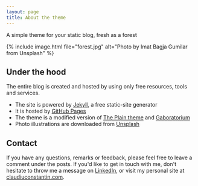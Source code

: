 ```yaml
---
layout: page
title: About the theme
---
```


A simple theme for your static blog, fresh as a forest

{% include image.html file="forest.jpg" alt="Photo by Imat Bagja Gumilar from Unsplash" %}

## Under the hood

The entire blog is created and hosted by using only free resources, tools and services.

- The site is powered by [Jekyll](https://jekyllrb.com/), a free static-site generator
- It is hosted by [GitHub Pages](https://pages.github.com)
- The theme is a modified version of [The Plain theme](http://github.com/heiswayi/the-plain) and [Gaboratorium](https://github.com/gaboratorium/gaboratorium.github.io)
- Photo illustrations are downloaded from [Unsplash](https://unsplash.com/)

## Contact

If you have any questions, remarks or feedback, please feel free to leave a comment under the posts. If you'd like to get in touch with me, don't hesitate to throw me a message on [LinkedIn](https://www.linkedin.com/in/claudiuconstantin/), or visit my personal site at [claudiuconstantin.com](https://claudiuconstantin.com).